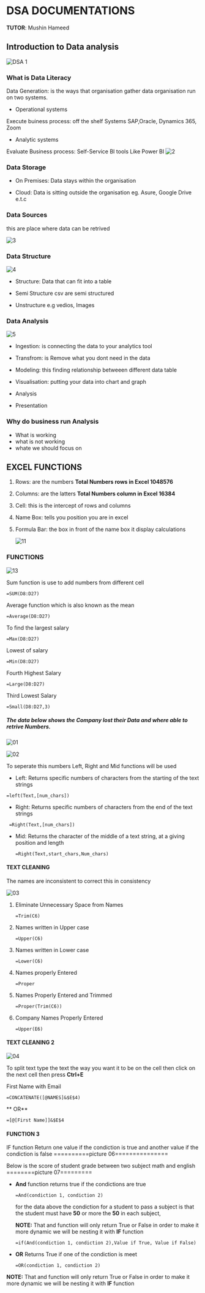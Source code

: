 # DSA DOCUMENTATIONS 
**TUTOR**: Mushin Hameed
## Introduction to Data analysis                      
![DSA 1](https://github.com/user-attachments/assets/8f1378cb-2120-46ec-9e62-ccfb1c126f84)

### What is Data Literacy


Data Generation: is the ways that organisation gather data
organisation run on two systems. 

- Operational systems

Execute buiness process: off the shelf Systems SAP,Oracle, Dynamics 365, Zoom

- Analytic systems

Evaluate Business process: Self-Service BI tools Like Power BI
![2](https://github.com/user-attachments/assets/de9d6f63-2a1a-4d8f-b094-96d4fc92094d)

### Data Storage


- On Premises: Data stays within the organisation 

- Cloud: Data is sitting outside the organisation eg. Asure, Google Drive e.t.c

### Data Sources 
this are place where data can be retrived 

![3](https://github.com/user-attachments/assets/ea6d9217-2bb4-4f0b-bb82-8405305daab2)


### Data Structure 

![4](https://github.com/user-attachments/assets/3d7e01ed-6482-4754-a4aa-563cf9a2101c)


- Structure: Data that can fit into a table

- Semi Structure csv are semi structured 

- Unstructure e.g vedios, Images 

### Data Analysis 
![5](https://github.com/user-attachments/assets/0cb1ee28-1b2a-4505-a97f-504ec003137e)


- Ingestion: is connecting the data to your analytics tool

- Transfrom: is Remove what you dont need in the data 

- Modeling: this finding relationship betweeen different data table 

- Visualisation: putting your data into chart and graph

- Analysis

- Presentation 

### Why do business run Analysis

- What is working
- what is not working
- whate we should focus on


## EXCEL FUNCTIONS

1. Rows: are the numbers **Total Numbers rows in Excel 1048576**

2. Columns: are the latters **Total Numbers column in Excel 16384**

3. Cell: this is the intercept of rows and columns 

4. Name Box: tells you position you are in excel 

5. Formula Bar: the box in front of the name box it display calculations

   ![11](https://github.com/user-attachments/assets/b27fe011-7d3f-4d9b-b1ed-63d92a36b351)

### FUNCTIONS 


![13](https://github.com/user-attachments/assets/1316f6e5-7daa-45af-b9c4-faaa8d26267d)

Sum function is use to add numbers from different cell
```
=SUM(D8:D27)
```

Average function which is also known as the mean 
```
=Average(D8:D27)
```

To find the largest salary
```
=Max(D8:D27)
```

Lowest of salary
```
=Min(D8:D27)
```

Fourth Highest Salary
```
=Large(D8:D27)
```

Third Lowest Salary
```
=Small(D8:D27,3)
```

##### The data below shows the Company lost their Data and where able to retrive Numbers.

![01](https://github.com/user-attachments/assets/acb9bd41-820a-47ea-8e9e-33040f59ef11)


![02](https://github.com/user-attachments/assets/f304df7e-12b4-4ead-aff0-af56251c239c)


To seperate this numbers Left, Right and Mid functions will be used 

- Left: Returns specific numbers of characters from the starting of the text strings
```
=left(Text,[num_chars])
```

- Right: Returns specific numbers of characters from the end of the text strings
 ```
  =Right(Text,[num_chars])
```

- Mid:  Returns the character of the  middle of a text string, at a giving position and length
  ```
  =Right(Text,start_chars,Num_chars)
  ```

#### TEXT CLEANING 

The names are inconsistent to correct this in consistency 

![03](https://github.com/user-attachments/assets/9b1d9cf9-e590-41ea-9642-cb723a769564)


1. Eliminate Unnecessary Space from Names
    ```
   =Trim(C6)
   ```
    
2. Names written in Upper case
   ```
   =Upper(C6)
   ```

3. Names written in Lower case
   ```
   =Lower(C6)
   ```
4. Names properly Entered
   ```
   =Proper
   ```

5. Names Properly Entered and Trimmed
   ```
   =Proper(Trim(C6))
   ```

6. Company Names Properly Entered
   ```
   =Upper(E6)
   ```

#### TEXT CLEANING 2

![04](https://github.com/user-attachments/assets/8cc5a152-169c-44ab-bb23-28a03a740017)


To split text type the text the way you want it to be on the cell then click on the next cell then press **Ctrl+E**

First Name with Email
```
=CONCATENATE([@NAMES]&$E$4)
```
     
   **  OR**

```
=[@[First Name]]&$E$4
```


#### FUNCTION 3

IF function Return one value if the condiction is true and another value if the condiction is false
==========picture 06===============

Below is the score of student grade between two subject math and english
========picture 07=========

- **And** function returns true if the condictions are true
  ```
  =And(condiction 1, condiction 2)
  ```

  for the data above the condiction for a student to pass a subject is that the student must have **50** or more the **50** in each subject,

  **NOTE:** That and function will only return True or False in order to make it more dynamic we will be nesting it with **IF** function
   ```
   =if(And(condiction 1, condiction 2),Value if True, Value if False)
   ```

- **OR** Returns True if one of the condiction is meet
  ```
  =OR(condiction 1, condiction 2)
  ```

**NOTE:** That and function will only return True or False in order to make it more dynamic we will be nesting it with **IF** function
  

  




 

 

















